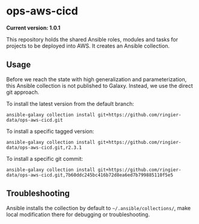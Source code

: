 # ops-aws-cicd

**Current version: 1.0.1**

This repository holds the shared Ansible roles, modules and tasks for projects to be deployed into AWS. It creates an Ansible collection.

## Usage

Before we reach the state with high generalization and parameterization, this Ansible collection is not published to Galaxy. Instead, we
use the direct git approach.

To install the latest version from the default branch:
```shell-script
ansible-galaxy collection install git+https://github.com/ringier-data/ops-aws-cicd.git
```

To install a specific tagged version:
```shell-script
ansible-galaxy collection install git+https://github.com/ringier-data/ops-aws-cicd.git,r2.3.1
```

To install a specific git commit:
```shell-script
ansible-galaxy collection install git+https://github.com/ringier-data/ops-aws-cicd.git,7b60ddc245bc416b72d8ea6ed7b799885110f5e5
```

## Troubleshooting

Ansible installs the collection by default to `~/.ansible/collections/`, make local modification there for debugging or troubleshooting.
